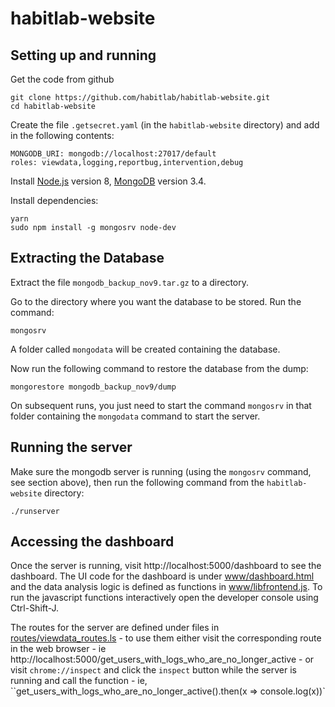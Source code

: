 # habitlab-website

## Setting up and running

Get the code from github

```
git clone https://github.com/habitlab/habitlab-website.git
cd habitlab-website
```

Create the file `.getsecret.yaml` (in the `habitlab-website` directory) and add in the following contents:

```
MONGODB_URI: mongodb://localhost:27017/default
roles: viewdata,logging,reportbug,intervention,debug
```

Install [Node.js](https://nodejs.org/en/) version 8, [MongoDB](https://docs.mongodb.com/manual/administration/install-community/) version 3.4.

Install dependencies:

```
yarn
sudo npm install -g mongosrv node-dev
```


## Extracting the Database

Extract the file `mongodb_backup_nov9.tar.gz` to a directory.

Go to the directory where you want the database to be stored. Run the command:

```
mongosrv
```

A folder called `mongodata` will be created containing the database.

Now run the following command to restore the database from the dump:

```
mongorestore mongodb_backup_nov9/dump
```

On subsequent runs, you just need to start the command `mongosrv` in that folder containing the `mongodata` command to start the server.

## Running the server

Make sure the mongodb server is running (using the `mongosrv` command, see section above), then run the following command from the `habitlab-website` directory:

```
./runserver
```

## Accessing the dashboard

Once the server is running, visit http://localhost:5000/dashboard to see the dashboard. The UI code for the dashboard is under [www/dashboard.html](https://github.com/habitlab/habitlab-website/blob/master/www/dashboard.html) and the data analysis logic is defined as functions in [www/libfrontend.js](https://github.com/habitlab/habitlab-website/blob/master/www/libfrontend.js). To run the javascript functions interactively open the developer console using Ctrl-Shift-J.

The routes for the server are defined under files in [routes/viewdata_routes.ls](https://github.com/habitlab/habitlab-website/blob/master/routes/viewdata_routes.ls) - to use them either visit the corresponding route in the web browser - ie http://localhost:5000/get_users_with_logs_who_are_no_longer_active  - or visit `chrome://inspect` and click the `inspect` button while the server is running and call the function - ie, ``get_users_with_logs_who_are_no_longer_active().then(x => console.log(x))`
